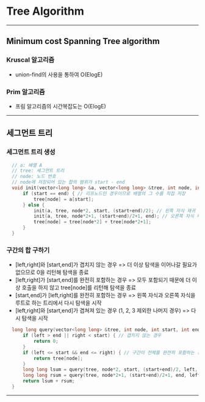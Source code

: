 # Tree Algorithm
___
## Minimum cost Spanning Tree algorithm
### Kruscal 알고리즘
- union-find의 사용을 통하여 O(ElogE)

### Prim 알고리즘
- 프림 알고리즘의 시간복잡도는 O(ElogE)
___
## 세그먼트 트리
### 세그먼트 트리 생성
```c++
  // a: 배열 A
  // tree: 세그먼트 트리
  // node: 노드 번호
  // node에 저장되어 있는 합의 범위가 start - end
  void init(vector<long long> &a, vector<long long> &tree, int node, int start, int end) {
      if (start == end) { // 리프노드인 경우이므로 배열의 그 수를 직접 저장
          tree[node] = a[start];
      } else {
          init(a, tree, node*2, start, (start+end)/2); // 왼쪽 자식 재귀
          init(a, tree, node*2+1, (start+end)/2+1, end); // 오른쪽 자식 재귀
          tree[node] = tree[node*2] + tree[node*2+1];
      }
  }
```
### 구간의 합 구하기
- [left,right]와 [start,end]가 겹치지 않는 경우 => 더 이상 탐색을 이어나갈 필요가 없으므로 0을 리턴해 탐색을 종료
- [left,right]가 [start,end]를 완전히 포함하는 경우 => 모두 포함되기 때문에 더 이상 호출을 하지 않고 tree[node]를 리턴해 탐색을 종료
- [start,end]가 [left,right]를 완전히 포함하는 경우 => 왼쪽 자식과 오른쪽 자식을 루트로 하는 트리에서 다시 탐색을 시작
- [left,right]와 [start,end]가 겹쳐져 있는 경우 (1, 2, 3 제외한 나머지 경우) => 다시 탐색을 시작

```c++
  long long query(vector<long long> &tree, int node, int start, int end, int left, int right) {
      if (left > end || right < start) { // 겹치지 않는 경우
          return 0;
      }
      if (left <= start && end <= right) { // 구간이 전체를 완전히 포함하는 경우
          return tree[node];
      }
      long long lsum = query(tree, node*2, start, (start+end)/2, left, right);
      long long rsum = query(tree, node*2+1, (start+end)/2+1, end, left, right);
      return lsum + rsum;
  }
```
___
